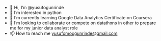- 👋 Hi, I’m @yusufogunrinde
- 👀 I’m interested in python
- 🌱 I’m currently learning Google Data Analytics Certificate on Coursera 
- 💞️ I’m looking to collaborate or compete on datathons in other to prepare me for my junior data analyst role
- 📫 How to reach me yusufomoogunrinde@gmail.com

<!---
yusufogunrinde/yusufogunrinde is a ✨ special ✨ repository because its `README.md` (this file) appears on your GitHub profile.
You can click the Preview link to take a look at your changes.
--->
